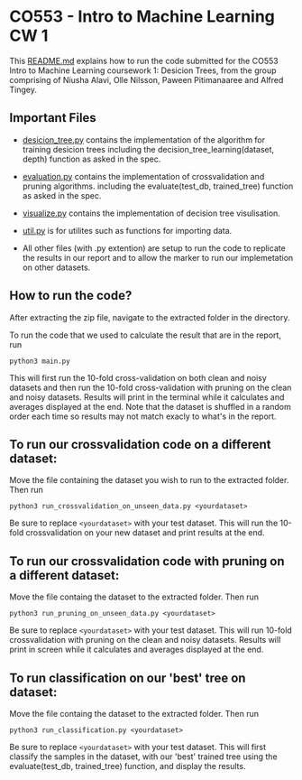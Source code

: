 # CO553 - Intro to Machine Learning CW 1

This [README.md](https://github.com/paweenpit/CO553-Intro-to-ML-CW1/blob/master/README.md) explains how to run the code submitted for the CO553 Intro to Machine Learning coursework 1: Desicion Trees, from the group comprising of Niusha Alavi, Olle Nilsson, Paween Pitimanaaree and Alfred Tingey.

## Important Files

- [desicion_tree.py](https://github.com/paweenpit/CO553-Intro-to-ML-CW1/blob/master/decision_tree.py) contains the implementation of the algorithm for training desicion trees including the decision_tree_learning(dataset, depth) function as asked in the spec.

- [evaluation.py](https://github.com/paweenpit/CO553-Intro-to-ML-CW1/blob/master/evaluation.py) contains the implementation of crossvalidation and pruning algorithms. including the evaluate(test_db, trained_tree) function as asked in the spec.

- [visualize.py](https://github.com/paweenpit/CO553-Intro-to-ML-CW1/blob/master/visualize.py) contains the implementation of decision tree visulisation.

- [util.py](https://github.com/paweenpit/CO553-Intro-to-ML-CW1/blob/master/util.py) is for utilites such as functions for importing data.

- All other files (with .py extention) are setup to run the code to replicate the results in our report and to allow the marker to run our implemetation on other datasets.

## How to run the code?

After extracting the zip file, navigate to the extracted folder in the directory.

To run the code that we used to calculate the result that are in the report, run

```
python3 main.py 
```

This will first run the 10-fold cross-validation on both clean and noisy datasets and then run the 10-fold cross-validation with pruning on the clean and noisy datasets. Results will print in the terminal while it calculates and averages displayed at the end. Note that the dataset is shuffled in a random order each time so results may not match exacly to what's in the report.


## To run our crossvalidation code on a different dataset:

Move the file containing the dataset you wish to run to the extracted folder. Then run

```
python3 run_crossvalidation_on_unseen_data.py <yourdataset>
```

Be sure to replace `<yourdataset>` with your test dataset. This will run the 10-fold crossvalidation on your new dataset and print results at the end.


## To run our crossvalidation code with pruning on a different dataset:

Move the file containg the dataset to the extracted folder. Then run

```
python3 run_pruning_on_unseen_data.py <yourdataset>
```

Be sure to replace `<yourdataset>` with your test dataset. This will run 10-fold crossvalidation with pruning on the clean and noisy datasets. Results will print in screen while it calculates and averages displayed at the end.


## To run classification on our 'best' tree on dataset:

Move the file containg the dataset to the extracted folder. Then run

```
python3 run_classification.py <yourdataset>
```

Be sure to replace `<yourdataset>` with your test dataset. This will first classify the samples in the dataset, with our 'best' trained tree using the evaluate(test_db, trained_tree) function, and display the results.